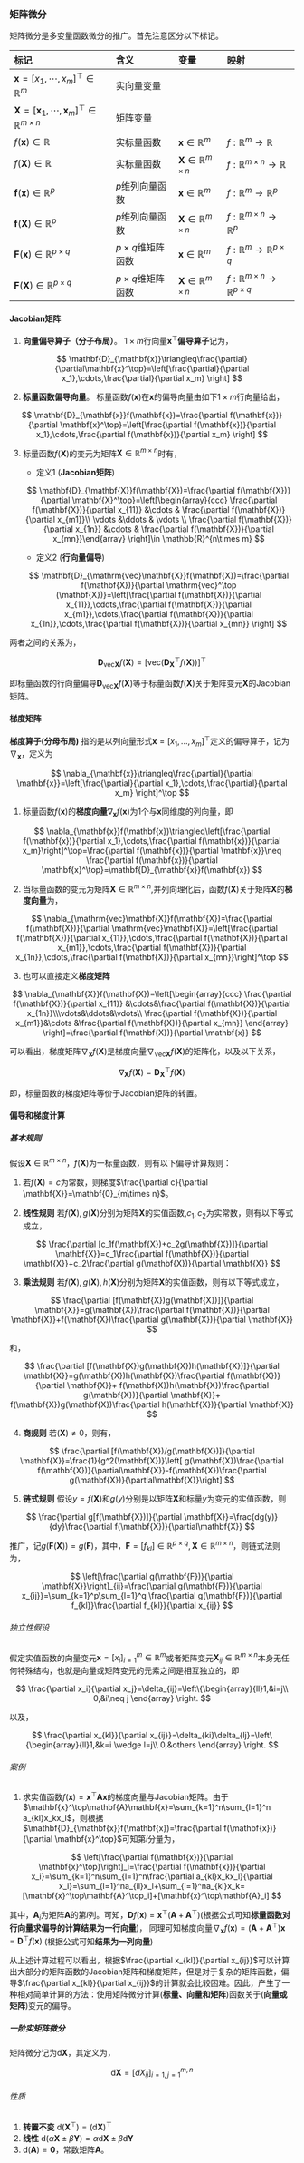 ### 矩阵微分

矩阵微分是多变量函数微分的推广。首先注意区分以下标记。

| **标记**  |  **含义** | **变量**  |  **映射**   |
|:--|:--|:--| :-- |
| $\mathbf{x}=[x_1,\cdots,x_m]^\top\in\mathbb{R}^m$  |实向量变量    |     |    |
|  $\mathbf{X}=[\mathbf{x}_1,\cdots,\mathbf{x}_m]^\top\in\mathbb{R}^{m\times n}$ |  矩阵变量  |     |    |
|$f(\mathbf{x})\in \mathbb{R}$ | 实标量函数   |  $\mathbf{x}\in\mathbb{R}^m$   | $f:\mathbb{R}^m\rightarrow\mathbb{R}$   |
| $f(\mathbf{X})\in \mathbb{R}$  | 实标量函数  | $\mathbf{X}\in\mathbb{R}^{m\times n}$    |  $f:\mathbb{R}^{m\times n}\rightarrow\mathbb{R}$  |
| $\mathbf{f}(\mathbf{x})\in \mathbb{R}^p$  | $p$维列向量函数   |  $\mathbf{x}\in\mathbb{R}^m$   | $f:\mathbb{R}^m\rightarrow\mathbb{R}^p$   |
|$\mathbf{f}(\mathbf{X})\in \mathbb{R}^p$   | $p$维列向量函数   | $\mathbf{X}\in\mathbb{R}^{m\times n}$    | $f:\mathbb{R}^{m\times n}\rightarrow\mathbb{R}^p$   |
| $\mathbf{F}(\mathbf{x})\in \mathbb{R}^{p\times q}$  | $p\times q$维矩阵函数   |$\mathbf{x}\in\mathbb{R}^m$     |$f:\mathbb{R}^m\rightarrow\mathbb{R}^{p\times q}$    |
| $\mathbf{F}(\mathbf{X})\in \mathbb{R}^{p\times q}$  |${p\times q}$维矩阵函数    | $\mathbf{X}\in\mathbb{R}^{m\times n}$    | $f:\mathbb{R}^{m\times n}\rightarrow\mathbb{R}^{p\times q}$   |

#### Jacobian矩阵

1. **向量偏导算子（分子布局）**。
$1\times m$行向量$\mathbf{x}^\top$**偏导算子**记为，

$$
\mathbf{D}_{\mathbf{x}}\triangleq\frac{\partial}{\partial\mathbf{x}^\top}=\left[\frac{\partial}{\partial x_1},\cdots,\frac{\partial}{\partial x_m} \right]
$$

2. **标量函数偏导向量**。
标量函数$f(\mathbf{x})$在$\mathbf{x}$的偏导向量由如下$1\times m$行向量给出，

$$
\mathbf{D}_{\mathbf{x}}f(\mathbf{x})=\frac{\partial f(\mathbf{x})}{\partial \mathbf{x}^\top}=\left[\frac{\partial f(\mathbf{x})}{\partial x_1},\cdots,\frac{\partial f(\mathbf{x})}{\partial x_m} \right]
$$

3. 标量函数$f(\mathbf{X})$的变元为矩阵$\mathbf{X}\in \mathbb{R}^{m\times n}$时有，

    - 定义1 (**Jacobian矩阵**)

    $$
    \mathbf{D}_{\mathbf{X}}f(\mathbf{X})=\frac{\partial f(\mathbf{X})}{\partial \mathbf{X}^\top}=\left[\begin{array}{ccc} \frac{\partial f(\mathbf{X})}{\partial x_{11}} &\cdots & \frac{\partial f(\mathbf{X})}{\partial x_{m1}}\\ \vdots &\ddots & \vdots \\ \frac{\partial f(\mathbf{X})}{\partial x_{1n}} &\cdots & \frac{\partial f(\mathbf{X})}{\partial x_{mn}}\end{array} \right]\in \mathbb{R}^{n\times m}
    $$

    - 定义2 (**行向量偏导**)

    $$
    \mathbf{D}_{\mathrm{vec}\mathbf{X}}f(\mathbf{X})=\frac{\partial f(\mathbf{X})}{\partial \mathrm{vec}^\top (\mathbf{X})}=\left[\frac{\partial f(\mathbf{X})}{\partial x_{11}},\cdots,\frac{\partial f(\mathbf{X})}{\partial x_{m1}},\cdots,\frac{\partial f(\mathbf{X})}{\partial x_{1n}},\cdots,\frac{\partial f(\mathbf{X})}{\partial x_{mn}}    \right]
    $$

两者之间的关系为，

$$
\mathbf{D}_{\mathrm{vec}\mathbf{X}}f(\mathbf{X})=\left[\mathrm{vec}\left(\mathbf{D}_{\mathbf{X}}^\top f(\mathbf{X})\right)\right]^\top
$$

即标量函数的行向量偏导$\mathbf{D}_{\mathrm{vec}\mathbf{X}}f(\mathbf{X})$等于标量函数$f(\mathbf{X})$关于矩阵变元$\mathbf{X}$的Jacobian矩阵。

#### 梯度矩阵

**梯度算子(分母布局)** 指的是以列向量形式$\mathbf{x}=[x_1,...,x_m]^\top$定义的偏导算子，记为$\nabla_{\mathbf{x}}$，定义为

$$
\nabla_{\mathbf{x}}\triangleq\frac{\partial}{\partial \mathbf{x}}=\left[\frac{\partial}{\partial x_1},\cdots,\frac{\partial}{\partial x_m} \right]^\top
$$

1. 标量函数$f(\mathbf{x})$的**梯度向量**$\nabla_{\mathbf{x}}f(\mathbf{x})$为1个与$\mathbf{x}$同维度的列向量，即

$$
\nabla_{\mathbf{x}}f(\mathbf{x})\triangleq\left[\frac{\partial f(\mathbf{x})}{\partial x_1},\cdots,\frac{\partial f(\mathbf{x})}{\partial x_m}\right]^\top=\frac{\partial f(\mathbf{x})}{\partial \mathbf{x}}\neq \frac{\partial f(\mathbf{x})}{\partial \mathbf{x}^\top}=\mathbf{D}_{\mathbf{x}}f(\mathbf{x})
$$

2. 当标量函数的变元为矩阵$\mathbf{X}\in \mathbb{R}^{m\times n}$,并列向理化后，函数$f(\mathbf{X})$关于矩阵$\mathbf{X}$的**梯度向量**为，

$$
\nabla_{\mathrm{vec}\mathbf{X}}f(\mathbf{X})=\frac{\partial f(\mathbf{X})}{\partial \mathrm{vec}\mathbf{X}}=\left[\frac{\partial  f(\mathbf{X})}{\partial x_{11}},\cdots,\frac{\partial  f(\mathbf{X})}{\partial x_{m1}},\cdots,\frac{\partial  f(\mathbf{X})}{\partial x_{1n}},\cdots,\frac{\partial  f(\mathbf{X})}{\partial x_{mn}}\right]^\top
$$

3. 也可以直接定义**梯度矩阵**

$$
\nabla_{\mathbf{X}}f(\mathbf{X})=\left[\begin{array}{ccc} \frac{\partial f(\mathbf{X})}{\partial x_{11}} &\cdots&\frac{\partial f(\mathbf{X})}{\partial x_{1n}}\\\vdots&\ddots&\vdots\\ \frac{\partial f(\mathbf{X})}{\partial x_{m1}}&\cdots &\frac{\partial f(\mathbf{X})}{\partial x_{mn}} \end{array} \right]=\frac{\partial f(\mathbf{X})}{\partial \mathbf{x}}
$$

可以看出，梯度矩阵$\nabla_{\mathbf{x}}f(\mathbf{X})$是梯度向量$\nabla_{\mathrm{vec}\mathbf{X}}f(\mathbf{X})$的矩阵化，以及以下关系，

$$
\nabla_{\mathbf{X}}f(\mathbf{X})=\mathbf{D}_{\mathbf{X}}^\top f(\mathbf{X})
$$

即，标量函数的梯度矩阵等价于Jacobian矩阵的转置。

#### 偏导和梯度计算

##### 基本规则

假设$\mathbf{X}\in \mathbb{R}^{m\times n}$，$f(\mathbf{X})$为一标量函数，则有以下偏导计算规则：

1. 若$f(\mathbf{X})=c$为常数，则梯度$\frac{\partial c}{\partial \mathbf{X}}=\mathbf{0}_{m\times n}$。

2. **线性规则** 若$f(\mathbf{X}),g(\mathbf{X})$分别为矩阵$\mathbf{X}$的实值函数,$c_1,c_2$为实常数，则有以下等式成立，

$$
\frac{\partial [c_1f(\mathbf{X})+c_2g(\mathbf{X})]}{\partial \mathbf{X}}=c_1\frac{\partial f(\mathbf{X})}{\partial \mathbf{X}}+c_2\frac{\partial g(\mathbf{X})}{\partial \mathbf{X}}
$$

3. **乘法规则** 若$f(\mathbf{X}),g(\mathbf{X}),h(\mathbf{X})$分别为矩阵$\mathbf{X}$的实值函数，则有以下等式成立，

$$
\frac{\partial [f(\mathbf{X})g(\mathbf{X})]}{\partial \mathbf{X}}=g(\mathbf{X})\frac{\partial f(\mathbf{X})}{\partial \mathbf{X}}+f(\mathbf{X})\frac{\partial g(\mathbf{X})}{\partial \mathbf{X}}
$$

和，

$$
\frac{\partial [f(\mathbf{X})g(\mathbf{X})h(\mathbf{X})]}{\partial \mathbf{X}}=g(\mathbf{X})h(\mathbf{X})\frac{\partial f(\mathbf{X})}{\partial \mathbf{X}}+
f(\mathbf{X})h(\mathbf{X})\frac{\partial g(\mathbf{X})}{\partial \mathbf{X}}+
f(\mathbf{X})g(\mathbf{X})\frac{\partial h(\mathbf{X})}{\partial \mathbf{X}}
$$

4. **商规则** 若$(\mathbf{X})\neq 0$，则有，

$$
\frac{\partial [f(\mathbf{X})/g(\mathbf{X})]}{\partial \mathbf{X}}=\frac{1}{g^2(\mathbf{X})}\left[ g(\mathbf{X})\frac{\partial f(\mathbf{X})}{\partial\mathbf{X}}-f(\mathbf{X})\frac{\partial g(\mathbf{X})}{\partial\mathbf{X}}\right]
$$

5. **链式规则** 假设$y=f(\mathbf{X})$和$g(y)$分别是以矩阵$\mathbf{X}$和标量$y$为变元的实值函数，则

$$
\frac{\partial g[f(\mathbf{X})]}{\partial \mathbf{X}}=\frac{dg(y)}{dy}\frac{\partial f(\mathbf{X})}{\partial\mathbf{X}}
$$

推广，记$g(\mathbf{F}(\mathbf{X}))=g(\mathbf{F})$，其中，$\mathbf{F}=[f_{kl}]\in \mathbb{R}^{p\times q}, \mathbf{X}\in \mathbb{R}^{m\times n}$，则链式法则为，

$$
\left[\frac{\partial g(\mathbf{F})}{\partial \mathbf{X}}\right]_{ij}=\frac{\partial g(\mathbf{F})}{\partial x_{ij}}=\sum_{k=1}^p\sum_{l=1}^q \frac{\partial g(\mathbf{F})}{\partial f_{kl}}\frac{\partial f_{kl}}{\partial x_{ij}}
$$

###### 独立性假设

假定实值函数的向量变元$\mathbf{x}=[x_i]_{i=1}^m\in\mathbb{R}^m$或者矩阵变元$\mathbf{X}_{ij}\in\mathbb{R}^{m\times n}$本身无任何特殊结构，也就是向量或矩阵变元的元素之间是相互独立的，即

$$
\frac{\partial x_i}{\partial x_j}=\delta_{ij}=\left\{\begin{array}{ll}1,&i=j\\ 0,&i\neq j \end{array} \right.
$$

以及，

$$
\frac{\partial x_{kl}}{\partial x_{ij}}=\delta_{ki}\delta_{lj}=\left\{\begin{array}{ll}1,&k=i \wedge l=j\\ 0,&others \end{array} \right.
$$

###### 案例

1. 求实值函数$f(\mathbf{x})=\mathbf{x}^\top\mathbf{A}\mathbf{x}$的梯度向量与Jacobian矩阵。由于$\mathbf{x}^\top\mathbf{A}\mathbf{x}=\sum_{k=1}^n\sum_{l=1}^n a_{kl}x_kx_l$，则根据$\mathbf{D}_{\mathbf{x}}f(\mathbf{x})=\frac{\partial f(\mathbf{x})}{\partial \mathbf{x}^\top}$可知第$i$分量为，

$$
\left[\frac{\partial f(\mathbf{x})}{\partial \mathbf{x}^\top}\right]_i=\frac{\partial f(\mathbf{x})}{\partial x_i}=\sum_{k=1}^n\sum_{l=1}^n\frac{\partial a_{kl}x_kx_l}{\partial x_i}=\sum_{l=1}^na_{il}x_l+\sum_{i=1}^na_{ki}x_k=[\mathbf{x}^\top\mathbf{A}^\top_i]+[\mathbf{x}^\top\mathbf{A}_i]
$$

其中，$\mathbf{A}_i$为矩阵$\mathbf{A}$的第$i$列。可知，$\mathbf{D}f(\mathbf{x})=\mathbf{x}^\top(\mathbf{A}+\mathbf{A}^\top)$(根据公式可知**标量函数对行向量求偏导的计算结果为一行向量**)， 同理可知梯度向量$\nabla_\mathbf{x}f(\mathbf{x})=(\mathbf{A}+\mathbf{A}^\top)\mathbf{x}=\mathbf{D}^\top f(\mathbf{x})$ (根据公式可知**结果为一列向量**)

从上述计算过程可以看出，根据$\frac{\partial x_{kl}}{\partial x_{ij}}$可以计算出大部分的矩阵函数的Jacobian矩阵和梯度矩阵，但是对于复杂的矩阵函数，偏导$\frac{\partial x_{kl}}{\partial x_{ij}}$的计算就会比较困难。因此，产生了一种相对简单计算的方法：使用矩阵微分计算(**标量、向量和矩阵**)函数关于(**向量或矩阵**)变元的偏导。


##### 一阶实矩阵微分

矩阵微分记为$\mathrm{d}\mathbf{X}$，其定义为，

$$
\mathrm{d}\mathbf{X}=[dX_{ij}]_{i=1,j=1}^{m,n}
$$

###### 性质

1. **转置不变** $\mathrm{d}(\mathbf{X}^\top)=(\mathrm{d}\mathbf{X})^\top$
2. **线性** $\mathrm{d}(\alpha\mathbf{X}\pm\beta\mathbf{Y})=\alpha\mathrm{d}\mathbf{X}\pm\beta\mathrm{d}\mathbf{Y}$
3. $\mathrm{d}(\mathbf{A})=\mathbf{0}$，常数矩阵$\mathbf{A}$。